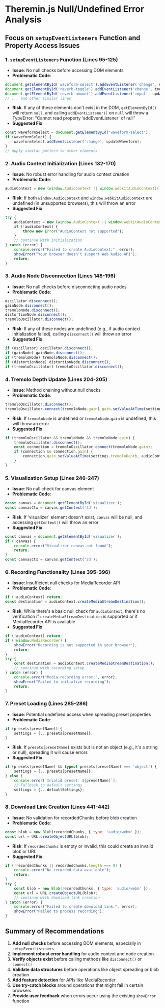 # Theremin.js Null/Undefined Error Analysis

## Focus on `setupEventListeners` Function and Property Access Issues

### 1. `setupEventListeners` Function (Lines 95-125)
- **Issue**: No null checks before accessing DOM elements
- **Problematic Code**:
```javascript
document.getElementById('waveform-select').addEventListener('change', updateWaveform);
document.getElementById('reverb-toggle').addEventListener('change', toggleReverb);
document.getElementById('reverb-amount').addEventListener('input', updateReverbAmount);
// ... and other similar lines
```
- **Risk**: If any of these elements don't exist in the DOM, `getElementById()` will return `null`, and calling `addEventListener()` on `null` will throw a TypeError: "Cannot read property 'addEventListener' of null"
- **Suggested Fix**:
```javascript
const waveformSelect = document.getElementById('waveform-select');
if (waveformSelect) {
    waveformSelect.addEventListener('change', updateWaveform);
}
// Apply similar pattern to other elements
```

### 2. Audio Context Initialization (Lines 132-170)
- **Issue**: No robust error handling for audio context creation
- **Problematic Code**:
```javascript
audioContext = new (window.AudioContext || window.webkitAudioContext)();
```
- **Risk**: If both `window.AudioContext` and `window.webkitAudioContext` are undefined (in unsupported browsers), this will throw an error
- **Suggested Fix**:
```javascript
try {
    audioContext = new (window.AudioContext || window.webkitAudioContext)();
    if (!audioContext) {
        throw new Error("AudioContext not supported");
    }
    // continue with initialization
} catch (error) {
    console.error("Failed to create AudioContext:", error);
    showError("Your browser doesn't support Web Audio API");
    return;
}
```

### 3. Audio Node Disconnection (Lines 148-196)
- **Issue**: No null checks before disconnecting audio nodes
- **Problematic Code**:
```javascript
oscillator.disconnect();
gainNode.disconnect();
tremoloNode.disconnect();
distortionNode.disconnect();
tremoloOscillator.disconnect();
```
- **Risk**: If any of these nodes are undefined (e.g., if audio context initialization failed), calling `disconnect()` will throw an error
- **Suggested Fix**:
```javascript
if (oscillator) oscillator.disconnect();
if (gainNode) gainNode.disconnect();
if (tremoloNode) tremoloNode.disconnect();
if (distortionNode) distortionNode.disconnect();
if (tremoloOscillator) tremoloOscillator.disconnect();
```

### 4. Tremolo Depth Update (Lines 204-205)
- **Issue**: Method chaining without null checks
- **Problematic Code**:
```javascript
tremoloOscillator.disconnect();
tremoloOscillator.connect(tremoloNode.gain).gain.setValueAtTime(settings.tremoloDepth, audioContext.currentTime);
```
- **Risk**: If `tremoloNode` is undefined or `tremoloNode.gain` is undefined, this will throw an error
- **Suggested Fix**:
```javascript
if (tremoloOscillator && tremoloNode && tremoloNode.gain) {
    tremoloOscillator.disconnect();
    const connection = tremoloOscillator.connect(tremoloNode.gain);
    if (connection && connection.gain) {
        connection.gain.setValueAtTime(settings.tremoloDepth, audioContext.currentTime);
    }
}
```

### 5. Visualization Setup (Lines 246-247)
- **Issue**: No null check for canvas element
- **Problematic Code**:
```javascript
const canvas = document.getElementById('visualizer');
const canvasCtx = canvas.getContext('2d');
```
- **Risk**: If 'visualizer' element doesn't exist, `canvas` will be null, and accessing `getContext()` will throw an error
- **Suggested Fix**:
```javascript
const canvas = document.getElementById('visualizer');
if (!canvas) {
    console.error("Visualizer canvas not found");
    return;
}
const canvasCtx = canvas.getContext('2d');
```

### 6. Recording Functionality (Lines 395-396)
- **Issue**: Insufficient null checks for MediaRecorder API
- **Problematic Code**:
```javascript
if (!audioContext) return;
const destination = audioContext.createMediaStreamDestination();
```
- **Risk**: While there's a basic null check for `audioContext`, there's no verification if `createMediaStreamDestination` is supported or if MediaRecorder API is available
- **Suggested Fix**:
```javascript
if (!audioContext) return;
if (!window.MediaRecorder) {
    showError("Recording is not supported in your browser");
    return;
}
try {
    const destination = audioContext.createMediaStreamDestination();
    // continue with recording setup
} catch (error) {
    console.error("Media recording error:", error);
    showError("Failed to initialize recording");
    return;
}
```

### 7. Preset Loading (Lines 285-286)
- **Issue**: Potential undefined access when spreading preset properties
- **Problematic Code**:
```javascript
if (presets[presetName]) {
    settings = {...presets[presetName]};
}
```
- **Risk**: If `presets[presetName]` exists but is not an object (e.g., it's a string or null), spreading it will cause errors
- **Suggested Fix**:
```javascript
if (presets[presetName] && typeof presets[presetName] === 'object') {
    settings = {...presets[presetName]};
} else {
    console.error(`Invalid preset: ${presetName}`);
    // Fallback to default settings
    settings = {...defaultSettings};
}
```

### 8. Download Link Creation (Lines 441-442)
- **Issue**: No validation for recordedChunks before blob creation
- **Problematic Code**:
```javascript
const blob = new Blob(recordedChunks, { type: 'audio/webm' });
const url = URL.createObjectURL(blob);
```
- **Risk**: If `recordedChunks` is empty or invalid, this could create an invalid blob or URL
- **Suggested Fix**:
```javascript
if (!recordedChunks || recordedChunks.length === 0) {
    console.error("No recorded data available");
    return;
}
try {
    const blob = new Blob(recordedChunks, { type: 'audio/webm' });
    const url = URL.createObjectURL(blob);
    // continue with download link creation
} catch (error) {
    console.error("Failed to create download link:", error);
    showError("Failed to process recording");
}
```

## Summary of Recommendations

1. **Add null checks** before accessing DOM elements, especially in `setupEventListeners`
2. **Implement robust error handling** for audio context and node creation
3. **Verify objects exist** before calling methods like `disconnect()` or `connect()`
4. **Validate data structures** before operations like object spreading or blob creation
5. **Add feature detection** for APIs like MediaRecorder
6. **Use try-catch blocks** around operations that might fail in certain browsers
7. **Provide user feedback** when errors occur using the existing `showError` function